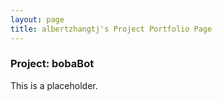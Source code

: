 ```yaml
---
layout: page
title: albertzhangtj's Project Portfolio Page
---
```


### Project: bobaBot

This is a placeholder.
